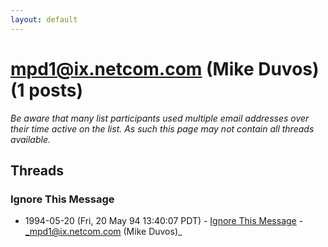 ```yaml
---
layout: default
---
```


# mpd1@ix.netcom.com (Mike Duvos) (1 posts)

_Be aware that many list participants used multiple email addresses over their time active on the list. As such this page may not contain all threads available._

## Threads

### Ignore This Message
+ 1994-05-20 (Fri, 20 May 94 13:40:07 PDT) - [Ignore This Message](/archive/1994/05/2f893547b21feffe4d7e324e877259fcc9ae56d73d1cdadfcc7def92fe198303) - _mpd1@ix.netcom.com (Mike Duvos)_

